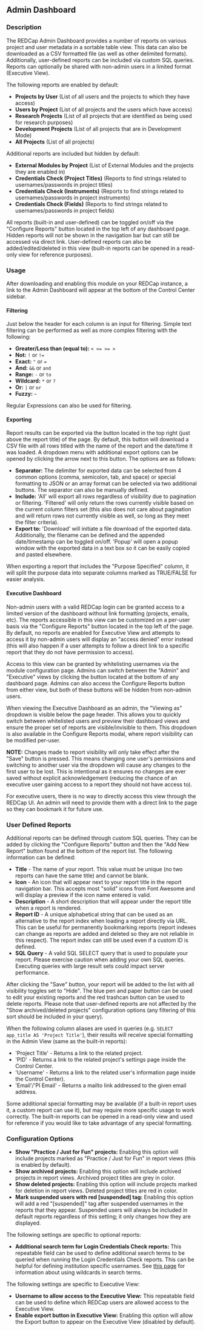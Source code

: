 ## Admin Dashboard

### Description
The REDCap Admin Dashboard provides a number of reports on various project and user metadata in a sortable table view. This data can also be downloaded as a CSV formatted file (as well as other delimited formats). Additionally, user-defined reports can be included via custom SQL queries. Reports can optionally be shared with non-admin users in a limited format (Executive View).

The following reports are enabled by default:
* **Projects by User** (List of all users and the projects to which they have access)
* **Users by Project** (List of all projects and the users which have access)
* **Research Projects** (List of all projects that are identified as being used for research purposes)
* **Development Projects** (List of all projects that are in Development Mode)
* **All Projects** (List of all projects)

Additional reports are included but hidden by default:
* **External Modules by Project** (List of External Modules and the projects they are enabled in)
* **Credentials Check (Project Titles)** (Reports to find strings related to usernames/passwords in project titles)
* **Credentials Check (Instruments)** (Reports to find strings related to usernames/passwords in project instruments)
* **Credentials Check (Fields)** (Reports to find strings related to usernames/passwords in project fields)

All reports (built-in and user-defined) can be toggled on/off via the "Configure Reports" button located in the top left of any dashboard page. Hidden reports will not be shown in the navigation bar but can still be accessed via direct link. User-defined reports can also be added/edited/deleted in this view (built-in reports can be opened in a read-only view for reference purposes).

### Usage
After downloading and enabling this module on your REDCap instance, a link to the Admin Dashboard will appear at the bottom of the Control Center sidebar.

#### Filtering
Just below the header for each column is an input for filtering. Simple text filtering can be performed as well as more complex filtering with the following:

* **Greater/Less than (equal to):** `< <= >= >`
* **Not:** `!` or `!=`
* **Exact:** `"` or `=`
* **And:** `&&` or `and`
* **Range:** `-` or `to`
* **Wildcard:** `*` or `?`
* **Or:** `|` or `or`
* **Fuzzy:** `~`

Regular Expressions can also be used for filtering.

#### Exporting
Report results can be exported via the button located in the top right (just above the report title) of the page. By default, this button will download a CSV file with all rows titled with the name of the report and the date/time it was loaded. A dropdown menu with additional export options can be opened by clicking the arrow next to this button. The options are as follows:

* **Separator:** The delimiter for exported data can be selected from 4 common options (comma, semicolon, tab, and space) or special formatting to JSON or an array format can be selected via two additional buttons. The separator can also be manually defined.
* **Include:** 'All' will export all rows regardless of visibility due to pagination or filtering. 'Filtered' will only return the rows currently visible based on the current column filters set (this also does not care about pagination and will return rows not currently visible as well, so long as they meet the filter criteria).
* **Export to:** 'Download' will initiate a file download of the exported data. Additionally, the filename can be defined and the appended date/timestamp can be toggled on/off. 'Popup' will open a popup window with the exported data in a text box so it can be easily copied and pasted elsewhere.

When exporting a report that includes the "Purpose Specified" column, it will split the purpose data into separate columns marked as TRUE/FALSE for easier analysis.

#### Executive Dashboard
Non-admin users with a valid REDCap login can be granted access to a limited version of the dashboard without link formatting (projects, emails, etc). The reports accessible in this view can be customized on a per-user basis via the "Configure Reports" button located in the top left of the page. By default, no reports are enabled for Executive View and attempts to access it by non-admin users will display an "access denied" error instead (this will also happen if a user attempts to follow a direct link to a specific report that they do not have permission to access).

Access to this view can be granted by whitelisting usernames via the module configuration page. Admins can switch between the "Admin" and "Executive" views by clicking the button located at the bottom of any dashboard page. Admins can also access the Configure Reports button from either view, but both of these buttons will be hidden from non-admin users.

When viewing the Executive Dashboard as an admin, the "Viewing as" dropdown is visible below the page header. This allows you to quickly switch between whitelisted users and preview their dashboard views and ensure the proper set of reports are visible/invisible to them. This dropdown is also available in the Configure Reports modal, where report visibility can be modified per-user.

**NOTE:** Changes made to report visibility will only take effect after the "Save" button is pressed. This means changing one user's permissions and switching to another user via the dropdown will cause any changes to the first user to be lost. This is intentional as it ensures no changes are ever saved without explicit acknowledgement (reducing the chance of an executive user gaining access to a report they should not have access to).

For executive users, there is no way to directly access this view through the REDCap UI. An admin will need to provide them with a direct link to the page so they can bookmark it for future use.

### User Defined Reports
Additional reports can be defined through custom SQL queries. They can be added by clicking the "Configure Reports" button and then the "Add New Report" button found at the bottom of the report list. The following information can be defined:

* **Title** - The name of your report. This value must be unique (no two reports can have the same title) and cannot be blank.
* **Icon** - An icon that will appear next to your report title in the report navigation bar. This accepts most "solid" icons from Font Awesome and will display a preview if the icon name entered is valid.
* **Description** - A short description that will appear under the report title when a report is rendered.
* **Report ID** - A unique alphabetical string that can be used as an alternative to the report index when loading a report directly via URL. This can be useful for permanently bookmarking reports (report indexes can change as reports are added and deleted so they are not reliable in this respect). The report index can still be used even if a custom ID is defined.
* **SQL Query** - A valid SQL SELECT query that is used to populate your report. Please exercise caution when adding your own SQL queries. Executing queries with large result sets could impact server performance.

After clicking the "Save" button, your report will be added to the list with all visibility toggles set to "Hide". The blue pen and paper button can be used to edit your existing reports and the red trashcan button can be used to delete reports. Please note that user-defined reports are not affected by the "Show archived/deleted projects" configuration options (any filtering of this sort should be included in your query).

When the following column aliases are used in queries (e.g. `SELECT app_title AS 'Project Title'`), their results will receive special formatting in the Admin View (same as the built-in reports):

* 'Project Title' - Returns a link to the related project.
* 'PID' - Returns a link to the related project's settings page inside the Control Center.
* 'Username' - Returns a link to the related user's information page inside the Control Center).
* 'Email'/'PI Email' - Returns a mailto link addressed to the given email address.

Some additional special formatting may be available (if a built-in report uses it, a custom report can use it), but may require more specific usage to work correctly. The built-in reports can be opened in a read-only view and used for reference if you would like to take advantage of any special formatting.

### Configuration Options
* **Show "Practice / Just for Fun" projects:** Enabling this option will include projects marked as "Practice / Just for Fun" in report views (this is enabled by default).
* **Show archived projects:** Enabling this option will include archived projects in report views. Archived project titles are grey in color.
* **Show deleted projects:** Enabling this option will include projects marked for deletion in report views. Deleted project titles are red in color.
* **Mark suspended users with red [suspended] tag:** Enabling this option will add a red "[suspended]" tag after suspended usernames in the reports that they appear. Suspended users will always be included in default reports regardless of this setting; it only changes how they are displayed.

The following settings are specific to optional reports:

* **Additional search term for Login Credentials Check reports:** This repeatable field can be used to define additional search terms to be queried when running the Login Credentials Check reports. This can be helpful for defining institution specific usernames. See [this page](https://www.w3schools.com/sql/sql_wildcards.asp) for information about using wildcards in search terms.

The following settings are specific to Executive View:

* **Username to allow access to the Executive View:** This repeatable field can be used to define which REDCap users are allowed access to the Executive View.
* **Enable export button in Executive View:** Enabling this option will allow the Export button to appear on the Executive View (disabled by default).